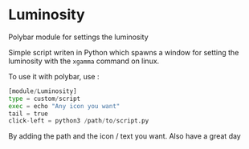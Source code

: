 # Luminosity
Polybar module for settings the luminosity

Simple script writen in Python which spawns a window for setting the luminosity with the `xgamma` command on linux.

To use it with polybar, use :
```python
[module/Luminosity]
type = custom/script
exec = echo "Any icon you want"
tail = true
click-left = python3 /path/to/script.py
```

By adding the path and the icon / text you want.
Also have a great day
